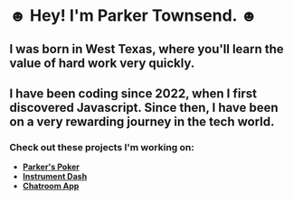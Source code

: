# ☻ Hey! I'm Parker Townsend. ☻

## I was born in West Texas, where you'll learn the value of hard work very quickly.

## I have been coding since 2022, when I first discovered Javascript. Since then, I have been on a very rewarding journey in the tech world.

### Check out these projects I'm working on:
- **[Parker's Poker](https://github.com/LiterallyParker/Parkers-Poker-V4)**
- **[Instrument Dash](https://github.com/LiterallyParker/Capstone)**
- **[Chatroom App](https://github.com/LiterallyParker/ChatApp)**

<!--
**LiterallyParker/LiterallyParker** is a ✨ _special_ ✨ repository because its `README.md` (this file) appears on your GitHub profile.

Here are some ideas to get you started:

- 🔭 I’m currently working on ...
- 🌱 I’m currently learning ...
- 👯 I’m looking to collaborate on ...
- 🤔 I’m looking for help with ...
- 💬 Ask me about ...
- 📫 How to reach me: ...
- 😄 Pronouns: ...
- ⚡ Fun fact: ...
-->
